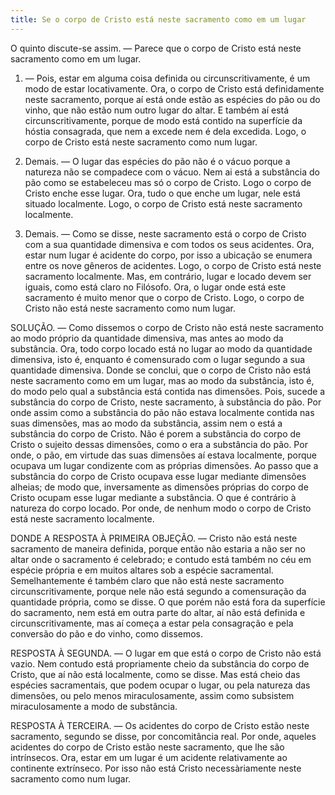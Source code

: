 ```yaml
---
title: Se o corpo de Cristo está neste sacramento como em um lugar
---
```


O quinto discute-se assim. — Parece que o corpo de Cristo está neste sacramento como em um lugar.  

1. — Pois, estar em alguma coisa definida ou circunscritivamente, é um modo de estar locativamente. Ora, o corpo de Cristo está definidamente neste sacramento, porque aí está onde estão as espécies do pão ou do vinho, que não estão num outro lugar do altar. E também aí está circunscritivamente, porque de modo está contido na superfície da hóstia consagrada, que nem a excede nem é dela excedida. Logo, o corpo de Cristo está neste sacramento como num lugar. 

2. Demais. — O lugar das espécies do pão não é o vácuo porque a natureza não se compadece com o vácuo. Nem ai está a substância do pão como se estabeleceu mas só o corpo de Cristo. Logo o corpo de Cristo enche esse lugar. Ora, tudo o que enche um lugar, nele está situado localmente. Logo, o corpo de Cristo está neste sacramento localmente.  

3. Demais. — Como se disse, neste sacramento está o corpo de Cristo com a sua quantidade dimensiva e com todos os seus acidentes. Ora, estar num lugar é acidente do corpo, por isso a ubicação se enumera entre os nove gêneros de acidentes. Logo, o corpo de Cristo está neste sacramento localmente.  Mas, em contrário, lugar e locado devem ser iguais, como está claro no Filósofo. Ora, o lugar onde está este sacramento é muito menor que o corpo de Cristo. Logo, o corpo de Cristo não está neste sacramento como num lugar.  

SOLUÇÃO. — Como dissemos o corpo de Cristo não está neste sacramento ao modo próprio da quantidade dimensiva, mas antes ao modo da substância. Ora, todo corpo locado está no lugar ao modo da quantidade dimensiva, isto é, enquanto é comensurado com o lugar segundo a sua quantidade dimensiva. Donde se conclui, que o corpo de Cristo não está neste sacramento como em um lugar, mas ao modo da substância, isto é, do modo pelo qual a substância está contida nas dimensões. Pois, sucede a substância do corpo de Cristo, neste sacramento, à substância do pão. Por onde assim como a substância do pão não estava localmente contida nas suas dimensões, mas ao modo da substância, assim nem o está a substância do corpo de Cristo. Não é porem a substância do corpo de Cristo o sujeito dessas dimensões, como o era a substância do pão. Por onde, o pão, em virtude das suas dimensões aí estava localmente, porque ocupava um lugar condizente com as próprias dimensões. Ao passo que a substância do corpo de Cristo ocupava esse lugar mediante dimensões alheias; de modo que, inversamente as dimensões próprias do corpo de Cristo ocupam esse lugar mediante a substância. O que é contrário à natureza do corpo locado. Por onde, de nenhum modo o corpo de Cristo está neste sacramento localmente.  

DONDE A RESPOSTA À PRIMEIRA OBJEÇÃO. — Cristo não está neste sacramento de maneira definida, porque então não estaria a não ser no altar onde o sacramento é celebrado; e contudo está também no céu em espécie própria e em muitos altares sob a espécie sacramental. Semelhantemente é também claro que não está neste sacramento circunscritivamente, porque nele não está segundo a comensuração da quantidade própria, como se disse. O que porém não está fora da superfície do sacramento, nem está em outra parte do altar, aí não está definida e circunscritivamente, mas aí começa a estar pela consagração e pela conversão do pão e do vinho, como dissemos.  

RESPOSTA À SEGUNDA. — O lugar em que está o corpo de Cristo não está vazio. Nem contudo está propriamente cheio da substância do corpo de Cristo, que aí não está localmente, como se disse. Mas está cheio das espécies sacramentais, que podem ocupar o lugar, ou pela natureza das dimensões, ou pelo menos miraculosamente, assim como subsistem miraculosamente a modo de substância.  

RESPOSTA À TERCEIRA. — Os acidentes do corpo de Cristo estão neste sacramento, segundo se disse, por concomitância real. Por onde, aqueles acidentes do corpo de Cristo estão neste sacramento, que lhe são intrínsecos. Ora, estar em um lugar é um acidente relativamente ao continente extrínseco. Por isso não está Cristo necessàriamente neste sacramento como num lugar.